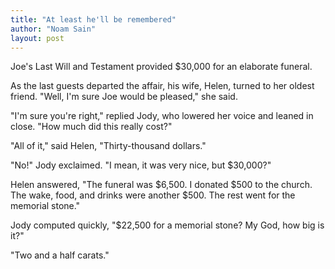 ```yaml
---
title: "At least he'll be remembered"
author: "Noam Sain"
layout: post
---
```


Joe's Last Will and Testament provided $30,000 for an elaborate funeral.

As the last guests departed the affair, his wife, Helen, turned to her oldest friend. "Well, I'm sure Joe would be pleased," she said.

"I'm sure you're right," replied Jody, who lowered her voice and leaned in close. "How much did this really cost?"

"All of it," said Helen, "Thirty-thousand dollars."

"No!" Jody exclaimed. "I mean, it was very nice, but $30,000?"

Helen answered, "The funeral was $6,500. I donated $500 to the church. The wake, food, and drinks were another $500. The rest went for the memorial stone."

Jody computed quickly, "$22,500 for a memorial stone? My God, how big is it?"

"Two and a half carats."
